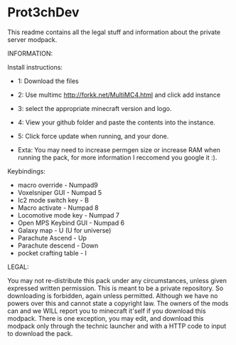 Prot3chDev
==========

This readme contains all the legal stuff and information about the private server modpack.

INFORMATION:


Install instructions:
- 1: Download the files
- 2: Use multimc http://forkk.net/MultiMC4.html and click add instance
- 3: select the appropriate minecraft version and logo.
- 4: View your github folder and paste the contents into the instance.
- 5: Click force update when running, and your done.

- Exta: You may need to increase permgen size or increase RAM when running the pack, for more
information I reccomend you google it :).


Keybindings:
- macro override - Numpad9
- Voxelsniper GUI - Numpad 5
- Ic2 mode switch key - B
- Macro activate - Numpad 8
- Locomotive mode key - Numpad 7
- Open MPS Keybind GUI - Numpad 6
- Galaxy map - U (U for universe)
- Parachute Ascend - Up
- Parachute descend - Down
- pocket crafting table - I


LEGAL:

You may not re-distribute this pack under any circumstances, unless given expressed written permission.
This is meant to be a private repository. So downloading is forbidden, again unless permitted. Although
we have no powers over this and cannot state a copyright law. The owners of the mods can and we WILL report
you to minecraft it'self if you download this modpack.
There is one exception, you may edit, and download this modpack only through the technic launcher and with
a HTTP code to input to download the pack.






